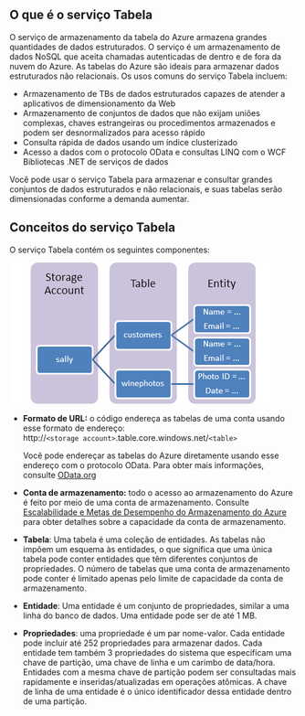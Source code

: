 ## O que é o serviço Tabela

O serviço de armazenamento da tabela do Azure armazena grandes quantidades de
dados estruturados. O serviço é um armazenamento de dados NoSQL que aceita
chamadas autenticadas de dentro e de fora da nuvem do Azure. As tabelas
do Azure são ideais para armazenar dados estruturados não relacionais. Os usos
comuns do serviço Tabela incluem:

-   Armazenamento de TBs de dados estruturados capazes de atender a aplicativos
    de dimensionamento da Web
-   Armazenamento de conjuntos de dados que não exijam uniões complexas, chaves estrangeiras ou
    procedimentos armazenados e podem ser desnormalizados para acesso rápido
-   Consulta rápida de dados usando um índice clusterizado
-   Acesso a dados com o protocolo OData e consultas LINQ com o WCF
    Bibliotecas .NET de serviços de dados

Você pode usar o serviço Tabela para armazenar e consultar grandes conjuntos de
dados estruturados e não relacionais, e suas tabelas serão dimensionadas conforme a demanda
aumentar.

## Conceitos do serviço Tabela

O serviço Tabela contém os seguintes componentes:

![Table1][Table1]

-   **Formato de URL:** o código endereça as tabelas de uma conta usando esse
    formato de endereço:   
    http://`<storage account>`.table.core.windows.net/`<table>`  
      
    Você pode endereçar as tabelas do Azure diretamente usando esse endereço com o
    protocolo OData. Para obter mais informações, consulte [OData.org][]

-   **Conta de armazenamento:** todo o acesso ao armazenamento do Azure é feito
    por meio de uma conta de armazenamento. Consulte [Escalabilidade e Metas de Desempenho do Armazenamento do Azure](http://msdn.microsoft.com/library/azure/dn249410.aspx) para obter detalhes sobre a capacidade da conta de armazenamento.

-   **Tabela**: Uma tabela é uma coleção de entidades. As tabelas não impõem
    um esquema às entidades, o que significa que uma única tabela pode conter
    entidades que têm diferentes conjuntos de propriedades. O número de tabelas que uma 
	conta de armazenamento pode conter é limitado apenas pelo 
    limite de capacidade da conta de armazenamento.

-   **Entidade**: Uma entidade é um conjunto de propriedades, similar a uma linha do banco de
    dados. Uma entidade pode ser de até 1 MB.

-   **Propriedades**: uma propriedade é um par nome-valor. Cada entidade pode
    incluir até 252 propriedades para armazenar dados. Cada entidade tem também 3
    propriedades do sistema que especificam uma chave de partição, uma chave de linha e um
    carimbo de data/hora. Entidades com a mesma chave de partição podem ser consultadas mais
    rapidamente e inseridas/atualizadas em operações atômicas. A chave de linha de uma entidade
    é o único identificador dessa entidade dentro de uma partição.


  
  [Table1]: ./media/storage-table-concepts-include/table1.png
  [OData.org]: http://www.odata.org/

<!--HONumber=49-->